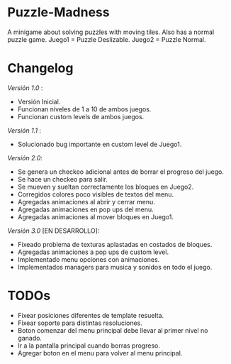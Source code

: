# Puzzle-Madness
A minigame about solving puzzles with moving tiles. Also has a normal puzzle game. Juego1 = Puzzle Deslizable. Juego2 = Puzzle Normal.

# Changelog
*Versión 1.0* : 
- Versión Inicial. 
- Funcionan niveles de 1 a 10 de ambos juegos.
- Funcionan custom levels de ambos juegos.

*Versión 1.1* : 
- Solucionado bug importante en custom level de Juego1.

*Versión 2.0*: 
- Se genera un checkeo adicional antes de borrar el progreso del juego.
- Se hace un checkeo para salir.
- Se mueven y sueltan correctamente los bloques en Juego2.
- Corregidos colores poco visibles de textos del menu.
- Agregadas animaciones al abrir y cerrar menu.
- Agregadas animaciones en pop ups del menu.
- Agregadas animaciones al mover bloques en Juego1.

*Versión 3.0* [EN DESARROLLO]: 
- Fixeado problema de texturas aplastadas en costados de bloques.
- Agregadas animaciones a pop ups de custom level.
- Implementado menu opciones con animaciones.
- Implementados managers para musica y sonidos en todo el juego.

# TODOs
- Fixear posiciones diferentes de template resuelta.
- Fixear soporte para distintas resoluciones.
- Boton comenzar del menu principal debe llevar al primer nivel no ganado.
- Ir a la pantalla principal cuando borras progreso.
- Agregar boton en el menu para volver al menu principal.
